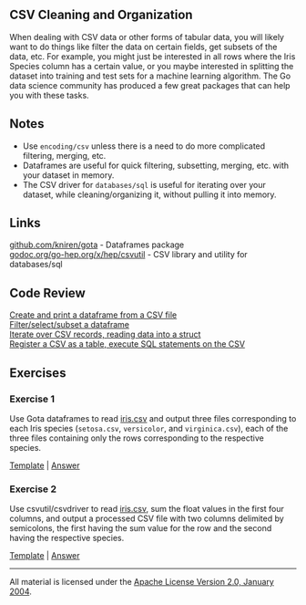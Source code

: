 ## CSV Cleaning and Organization

When dealing with CSV data or other forms of tabular data, you will likely want to do things like filter the data on certain fields, get subsets of the data, etc.  For example, you might just be interested in all rows where the Iris Species column has a certain value, or you maybe interested in splitting the dataset into training and test sets for a machine learning algorithm.  The Go data science community has produced a few great packages that can help you with these tasks.

## Notes

* Use `encoding/csv` unless there is a need to do more complicated filtering, merging, etc.
* Dataframes are useful for quick filtering, subsetting, merging, etc. with your dataset in memory.
* The CSV driver for `databases/sql` is useful for iterating over your dataset, while cleaning/organizing it, without pulling it into memory. 

## Links

[github.com/kniren/gota](https://github.com/kniren/gota) - Dataframes package  
[godoc.org/go-hep.org/x/hep/csvutil](https://godoc.org/go-hep.org/x/hep/csvutil) - CSV library and utility for databases/sql

## Code Review

[Create and print a dataframe from a CSV file](example1/example1.go)  
[Filter/select/subset a dataframe](example2/example2.go)  
[Iterate over CSV records, reading data into a struct](example3/example3.go)  
[Register a CSV as a table, execute SQL statements on the CSV](example4/example4.go) 

## Exercises

### Exercise 1

Use Gota dataframes to read [iris.csv](data/iris.csv) and output three files corresponding to each Iris species (`setosa.csv`, `versicolor`, and `virginica.csv`), each of the three files containing only the rows corresponding to the respective species.

[Template](exercises/template1/template1.go) |
[Answer](exercises/exercise1/exercise1.go)

### Exercise 2

Use csvutil/csvdriver to read [iris.csv](data/iris.csv), sum the float values in the first four columns, and output a processed CSV file with two columns delimited by semicolons, the first having the sum value for the row and the second having the respective species.

[Template](exercises/template2/template2.go) |
[Answer](exercises/exercise2/exercise2.go)
___
All material is licensed under the [Apache License Version 2.0, January 2004](http://www.apache.org/licenses/LICENSE-2.0).
